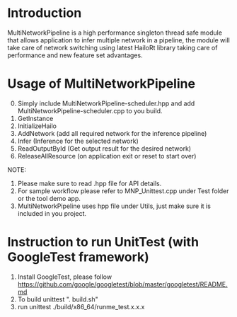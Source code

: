 
# Introduction

MultiNetworkPipeline is a high performance singleton thread safe module that 
allows application to infer multiple network in a pipeline, the module will take
care of network switching using latest HailoRt library taking care of performance
and new feature set advantages.  


# Usage of MultiNetworkPipeline

0. Simply include MultiNetworkPipeline-scheduler.hpp and add MultiNetworkPipeline-scheduler.cpp to you build.
1. GetInstance
2. InitializeHailo
3. AddNetwork (add all required network for the inference pipeline)
4. Infer (Inference for the selected network)
5. ReadOutputById (Get output result for the desired network)
6. ReleaseAllResource (on application exit or reset to start over)

NOTE: 
1. Please make sure to read .hpp file for API details.
2. For sample workflow please refer to MNP_Unittest.cpp under Test folder or the tool demo app.
3. MultiNetworkPipeline uses hpp file under Utils, just make sure it is included in you project.


# Instruction to run UnitTest (with GoogleTest framework)

1. Install GoogleTest, please follow https://github.com/google/googletest/blob/master/googletest/README.md
2. To build unittest ". build.sh"
3. run unittest ./build/x86_64/runme_test.x.x.x

